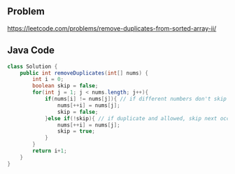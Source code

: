 ## Problem

https://leetcode.com/problems/remove-duplicates-from-sorted-array-ii/

## Java Code

```java
class Solution {
    public int removeDuplicates(int[] nums) {
        int i = 0;
        boolean skip = false;
        for(int j = 1; j < nums.length; j++){
            if(nums[i] != nums[j]){ // if different numbers don't skip next occurrence.
                nums[++i] = nums[j];
                skip = false;
            }else if(!skip){ // if duplicate and allowed, skip next occurrence.
                nums[++i] = nums[j];
                skip = true;
            }
        }
        return i+1;
    }
}
```